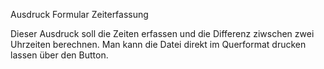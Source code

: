 Ausdruck Formular Zeiterfassung

Dieser Ausdruck soll die Zeiten erfassen und die Differenz ziwschen zwei Uhrzeiten berechnen.
Man kann die Datei direkt im Querformat drucken lassen über den Button.
